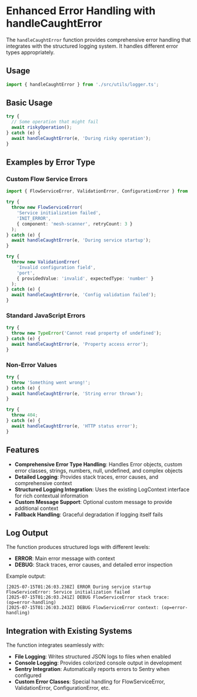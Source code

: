 # Enhanced Error Handling with handleCaughtError

The `handleCaughtError` function provides comprehensive error handling that integrates with the structured logging system. It handles different error types appropriately.

## Usage

```typescript
import { handleCaughtError } from './src/utils/logger.ts';
```

## Basic Usage

```typescript
try {
  // Some operation that might fail
  await riskyOperation();
} catch (e) {
  await handleCaughtError(e, 'During risky operation');
}
```

## Examples by Error Type

### Custom Flow Service Errors

```typescript
import { FlowServiceError, ValidationError, ConfigurationError } from './src/utils/errors.ts';

try {
  throw new FlowServiceError(
    'Service initialization failed',
    'INIT_ERROR',
    { component: 'mesh-scanner', retryCount: 3 }
  );
} catch (e) {
  await handleCaughtError(e, 'During service startup');
}

try {
  throw new ValidationError(
    'Invalid configuration field',
    'port',
    { providedValue: 'invalid', expectedType: 'number' }
  );
} catch (e) {
  await handleCaughtError(e, 'Config validation failed');
}
```

### Standard JavaScript Errors

```typescript
try {
  throw new TypeError('Cannot read property of undefined');
} catch (e) {
  await handleCaughtError(e, 'Property access error');
}
```

### Non-Error Values

```typescript
try {
  throw 'Something went wrong!';
} catch (e) {
  await handleCaughtError(e, 'String error thrown');
}

try {
  throw 404;
} catch (e) {
  await handleCaughtError(e, 'HTTP status error');
}
```

## Features

- **Comprehensive Error Type Handling**: Handles Error objects, custom error classes, strings, numbers, null, undefined, and complex objects
- **Detailed Logging**: Provides stack traces, error causes, and comprehensive context
- **Structured Logging Integration**: Uses the existing LogContext interface for rich contextual information
- **Custom Message Support**: Optional custom message to provide additional context
- **Fallback Handling**: Graceful degradation if logging itself fails

## Log Output

The function produces structured logs with different levels:
- **ERROR**: Main error message with context
- **DEBUG**: Stack traces, error causes, and detailed error inspection

Example output:
```
[2025-07-15T01:26:03.238Z] ERROR During service startup FlowServiceError: Service initialization failed
[2025-07-15T01:26:03.241Z] DEBUG FlowServiceError stack trace: (op=error-handling)
[2025-07-15T01:26:03.243Z] DEBUG FlowServiceError context: (op=error-handling)
```

## Integration with Existing Systems

The function integrates seamlessly with:
- **File Logging**: Writes structured JSON logs to files when enabled
- **Console Logging**: Provides colorized console output in development
- **Sentry Integration**: Automatically reports errors to Sentry when configured
- **Custom Error Classes**: Special handling for FlowServiceError, ValidationError, ConfigurationError, etc.
